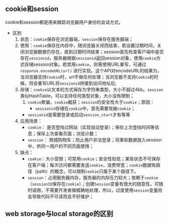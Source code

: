 ## cookie和session
cookie和session都是用来跟踪浏览器用户身份的会话方式。
- 区别
    1. 状态：`cookie`保存在浏览器端，`session`保存在服务器端；
    2. 使用：`cookie`保存在内存中，随浏览器关闭而结束，若设置过期时间，关闭浏览器数据仍存在，直到过期时间结束；session首先检查客户端中是否存在`sessionid`，服务器根据`sessionid`返回session对象，使用`cookie`方式存储session对象。若禁用`cookie`，则需使用URL重写，可通过`response.encodeURL(url)` 进行实现。这个API对encodeURL的结果为，当浏览器支持`Cookie`时，url不做任何处理；当浏览器不支持`Cookie`的时候，将会重写URL将`sessionid`拼接到访问地址后;
    3. 存储：`cookie`以文本的方式保存为字符串类型，大小不超过4kb。`session`类似HashTable，可以支持任何类型对象，大小没有限制；
          1. `cookie`欺骗，`cookie`截获；`session`的安全性大于`cookie`；原因：
              - `sessionid`存储在`cookie`中，首先需要攻破`cookie`；
        - `sessionid`是需要登录或启动`session_start`才有等等
    4. 应用场景： 
        - `cookie`： 是否登陆过网站（实现自动登录）；保存上次登陆时间等信息；保存上次查看页面；浏览计数；
        - `session`： 商城购物车；防止用户非法登录；将某些数据放入session中，供同一用户的不同页面使用；
    5. 缺点：
        - `cookie`：大小受限；可禁用`cookie`；安全性较低；某些状态不可保存在客户端；每次访问都需要发送`cookie`，浪费带宽；`cookie`数据有路径（path）的概念，可以限制`cookie`只属于某个路径下。
        - `session`：占用服务器内存，服务器的内存压力较大；依赖于`cookie`（`sessionID`保存在`cookie`）；创建`Session`变量有很大的随意性，可随时调用，不需要开发者做精确地处理，所以，过度使用`session`变量将会导致代码不可读而且不好维护；
  
## web storage与local storage的区别